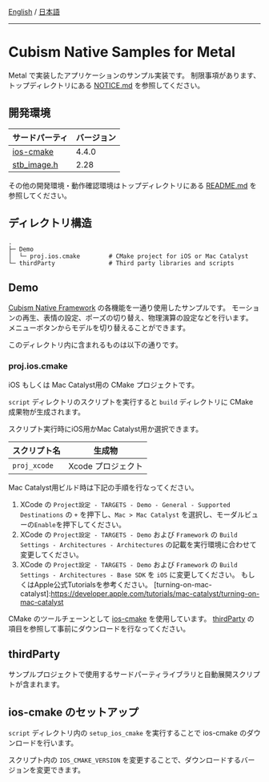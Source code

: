 [English](README.md) / [日本語](README.ja.md)

---

# Cubism Native Samples for Metal

Metal で実装したアプリケーションのサンプル実装です。
制限事項があります、トップディレクトリにある [NOTICE.md](/NOTICE.ja.md) を参照してください。


## 開発環境

| サードパーティ | バージョン |
| --- | --- |
| [ios-cmake]    | 4.4.0      |
| [stb_image.h]  | 2.28      |

その他の開発環境・動作確認環境はトップディレクトリにある [README.md](/README.ja.md) を参照してください。


## ディレクトリ構造

```
.
├─ Demo
│  └─ proj.ios.cmake        # CMake project for iOS or Mac Catalyst
└─ thirdParty               # Third party libraries and scripts
```


## Demo

[Cubism Native Framework] の各機能を一通り使用したサンプルです。
モーションの再生、表情の設定、ポーズの切り替え、物理演算の設定などを行います。
メニューボタンからモデルを切り替えることができます。

[Cubism Native Framework]: https://github.com/Live2D/CubismNativeFramework

このディレクトリ内に含まれるものは以下の通りです。

### proj.ios.cmake

iOS もしくは Mac Catalyst用の CMake プロジェクトです。

`script` ディレクトリのスクリプトを実行すると `build` ディレクトリに CMake 成果物が生成されます。

スクリプト実行時にiOS用かMac Catalyst用か選択できます。

| スクリプト名 | 生成物 |
| --- | --- |
| `proj_xcode` | Xcode プロジェクト |

Mac Catalyst用ビルド時は下記の手順を行なってください。

1. XCode の `Project設定 - TARGETS - Demo - General - Supported Destinations` の `+` を押下し、`Mac > Mac Catalyst` を選択し、モーダルビューの`Enable`を押下してください。
2. XCode の `Project設定 - TARGETS - Demo` および `Framework` の `Build Settings - Architectures - Architectures` の記載を実行環境に合わせて変更してください。
3. XCode の `Project設定 - TARGETS - Demo` および `Framework` の `Build Settings - Architectures - Base SDK` を `iOS` に変更してください。
もしくはApple公式Tutorialsを参考ください。
[turning-on-mac-catalyst]:https://developer.apple.com/tutorials/mac-catalyst/turning-on-mac-catalyst



CMake のツールチェーンとして [ios-cmake] を使用しています。
[thirdParty](README.md#thirdParty) の項目を参照して事前にダウンロードを行なってください。

[ios-cmake]: https://github.com/leetal/ios-cmake



## thirdParty

サンプルプロジェクトで使用するサードパーティライブラリと自動展開スクリプトが含まれます。

## ios-cmake のセットアップ

`script` ディレクトリ内の `setup_ios_cmake` を実行することで ios-cmake のダウンロードを行います。

スクリプト内の `IOS_CMAKE_VERSION` を変更することで、ダウンロードするバージョンを変更できます。

[ios-cmake]: https://github.com/leetal/ios-cmake
[stb_image.h]: https://github.com/nothings/stb/blob/master/stb_image.h

